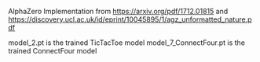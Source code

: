 AlphaZero Implementation from https://arxiv.org/pdf/1712.01815 and https://discovery.ucl.ac.uk/id/eprint/10045895/1/agz_unformatted_nature.pdf

model_2.pt is the trained TicTacToe model
model_7_ConnectFour.pt is the trained ConnectFour model
